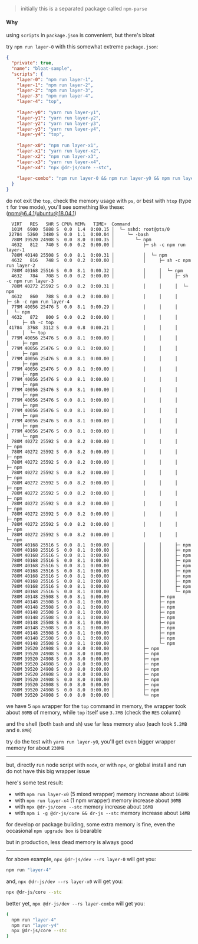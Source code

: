 > initially this is a separated package called `npm-parse`

#### Why

using `scripts` in `package.json` is convenient, but there's bloat

try `npm run layer-0` with this somewhat extreme `package.json`:
```json
{
  "private": true,
  "name": "bloat-sample",
  "scripts": {
    "layer-0": "npm run layer-1",
    "layer-1": "npm run layer-2",
    "layer-2": "npm run layer-3",
    "layer-3": "npm run layer-4",
    "layer-4": "top",
    
    "layer-y0": "yarn run layer-y1",
    "layer-y1": "yarn run layer-y2",
    "layer-y2": "yarn run layer-y3",
    "layer-y3": "yarn run layer-y4",
    "layer-y4": "top",
    
    "layer-x0": "npm run layer-x1",
    "layer-x1": "yarn run layer-x2",
    "layer-x2": "npm run layer-x3",
    "layer-x3": "yarn run layer-x4",
    "layer-x4": "npx @dr-js/core --stc",
    
    "layer-combo": "npm run layer-0 && npm run layer-y0 && npm run layer-x0"
  }
}
```

do not exit the `top`, check the memory usage with `ps`, 
or best with `htop` (type `t` for tree mode), you'll see something like these: (npm@6.4.1/ubuntu@18.04.1)
```
  VIRT   RES   SHR S CPU% MEM%   TIME+  Command
  101M  6900  5888 S  0.0  1.4  0:00.15 │  └─ sshd: root@pts/0
 22784  5260  3480 S  0.0  1.1  0:00.04 │     └─ -bash
  780M 39520 24908 S  0.0  8.0  0:00.35 │        └─ npm
  4632   812   740 S  0.0  0.2  0:00.00 │           ├─ sh -c npm run layer-1
  780M 40148 25508 S  0.0  8.1  0:00.31 │           │  └─ npm
  4632   816   748 S  0.0  0.2  0:00.00 │           │     ├─ sh -c npm run layer-2
  780M 40168 25516 S  0.0  8.1  0:00.32 │           │     │  └─ npm
  4632   784   708 S  0.0  0.2  0:00.00 │           │     │     ├─ sh -c npm run layer-3
  780M 40272 25592 S  0.0  8.2  0:00.31 │           │     │     │  └─ npm
  4632   860   788 S  0.0  0.2  0:00.00 │           │     │     │     ├─ sh -c npm run layer-4
  779M 40056 25476 S  0.0  8.1  0:00.29 │           │     │     │     │  └─ npm
  4632   872   800 S  0.0  0.2  0:00.00 │           │     │     │     │     ├─ sh -c top
 41784  3768  3112 S  0.0  0.8  0:00.21 │           │     │     │     │     │  └─ top
  779M 40056 25476 S  0.0  8.1  0:00.00 │           │     │     │     │     ├─ npm
  779M 40056 25476 S  0.0  8.1  0:00.00 │           │     │     │     │     ├─ npm
  779M 40056 25476 S  0.0  8.1  0:00.00 │           │     │     │     │     ├─ npm
  779M 40056 25476 S  0.0  8.1  0:00.00 │           │     │     │     │     ├─ npm
  779M 40056 25476 S  0.0  8.1  0:00.00 │           │     │     │     │     ├─ npm
  779M 40056 25476 S  0.0  8.1  0:00.00 │           │     │     │     │     ├─ npm
  779M 40056 25476 S  0.0  8.1  0:00.00 │           │     │     │     │     ├─ npm
  779M 40056 25476 S  0.0  8.1  0:00.00 │           │     │     │     │     ├─ npm
  779M 40056 25476 S  0.0  8.1  0:00.00 │           │     │     │     │     ├─ npm
  779M 40056 25476 S  0.0  8.1  0:00.00 │           │     │     │     │     └─ npm
  780M 40272 25592 S  0.0  8.2  0:00.00 │           │     │     │     ├─ npm
  780M 40272 25592 S  0.0  8.2  0:00.00 │           │     │     │     ├─ npm
  780M 40272 25592 S  0.0  8.2  0:00.00 │           │     │     │     ├─ npm
  780M 40272 25592 S  0.0  8.2  0:00.00 │           │     │     │     ├─ npm
  780M 40272 25592 S  0.0  8.2  0:00.00 │           │     │     │     ├─ npm
  780M 40272 25592 S  0.0  8.2  0:00.00 │           │     │     │     ├─ npm
  780M 40272 25592 S  0.0  8.2  0:00.00 │           │     │     │     ├─ npm
  780M 40272 25592 S  0.0  8.2  0:00.00 │           │     │     │     ├─ npm
  780M 40272 25592 S  0.0  8.2  0:00.00 │           │     │     │     ├─ npm
  780M 40272 25592 S  0.0  8.2  0:00.00 │           │     │     │     └─ npm
  780M 40168 25516 S  0.0  8.1  0:00.00 │           │     │     ├─ npm
  780M 40168 25516 S  0.0  8.1  0:00.00 │           │     │     ├─ npm
  780M 40168 25516 S  0.0  8.1  0:00.00 │           │     │     ├─ npm
  780M 40168 25516 S  0.0  8.1  0:00.00 │           │     │     ├─ npm
  780M 40168 25516 S  0.0  8.1  0:00.00 │           │     │     ├─ npm
  780M 40168 25516 S  0.0  8.1  0:00.00 │           │     │     ├─ npm
  780M 40168 25516 S  0.0  8.1  0:00.00 │           │     │     ├─ npm
  780M 40168 25516 S  0.0  8.1  0:00.00 │           │     │     ├─ npm
  780M 40168 25516 S  0.0  8.1  0:00.00 │           │     │     ├─ npm
  780M 40168 25516 S  0.0  8.1  0:00.00 │           │     │     └─ npm
  780M 40148 25508 S  0.0  8.1  0:00.00 │           │     ├─ npm
  780M 40148 25508 S  0.0  8.1  0:00.00 │           │     ├─ npm
  780M 40148 25508 S  0.0  8.1  0:00.00 │           │     ├─ npm
  780M 40148 25508 S  0.0  8.1  0:00.00 │           │     ├─ npm
  780M 40148 25508 S  0.0  8.1  0:00.00 │           │     ├─ npm
  780M 40148 25508 S  0.0  8.1  0:00.00 │           │     ├─ npm
  780M 40148 25508 S  0.0  8.1  0:00.00 │           │     ├─ npm
  780M 40148 25508 S  0.0  8.1  0:00.00 │           │     ├─ npm
  780M 40148 25508 S  0.0  8.1  0:00.00 │           │     ├─ npm
  780M 40148 25508 S  0.0  8.1  0:00.00 │           │     └─ npm
  780M 39520 24908 S  0.0  8.0  0:00.00 │           ├─ npm
  780M 39520 24908 S  0.0  8.0  0:00.00 │           ├─ npm
  780M 39520 24908 S  0.0  8.0  0:00.00 │           ├─ npm
  780M 39520 24908 S  0.0  8.0  0:00.00 │           ├─ npm
  780M 39520 24908 S  0.0  8.0  0:00.00 │           ├─ npm
  780M 39520 24908 S  0.0  8.0  0:00.00 │           ├─ npm
  780M 39520 24908 S  0.0  8.0  0:00.00 │           ├─ npm
  780M 39520 24908 S  0.0  8.0  0:00.00 │           ├─ npm
  780M 39520 24908 S  0.0  8.0  0:00.00 │           ├─ npm
  780M 39520 24908 S  0.0  8.0  0:00.00 │           └─ npm
```

we have 5 `npm` wrapper for the `top` command in memory, 
the wrapper took about `80MB` of memory, 
while `top` itself use `3.7MB` (check the `RES` column)

and the shell (both `bash` and `sh`) use far less memory also 
(each took `5.2MB` and `0.8MB`)

try do the test with `yarn run layer-y0`, 
you'll get even bigger wrapper memory for about `230MB`

--- --- ---

but, directly run node script with `node`, or with `npx`, 
or global install and run do not have this big wrapper issue

here's some test result:
- with `npm run layer-x0` (5 mixed wrapper) memory increase about `160MB`
- with `npm run layer-x4` (1 npm wrapper) memory increase about `30MB`
- with `npx @dr-js/core --stc` memory increase about `16MB`
- with `npm i -g @dr-js/core && dr-js --stc` memory increase about `14MB`

for develop or package building, some extra memory is fine, 
even the occasional `npm upgrade box` is bearable

but in production, less dead memory is always good

--- --- ---

for above example, `npx @dr-js/dev --rs layer-0` will get you: 
```bash
npm run "layer-4"
```

and, `npx @dr-js/dev --rs layer-x0` will get you: 
```bash
npx @dr-js/core --stc
```

better yet, `npx @dr-js/dev --rs layer-combo` will get you: 
```bash
(
  npm run "layer-4"
  npm run "layer-y4"
  npx @dr-js/core --stc
)
```
